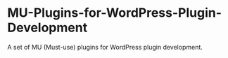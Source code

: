 MU-Plugins-for-WordPress-Plugin-Development
===========================================

A set of MU (Must-use) plugins for WordPress plugin development.
